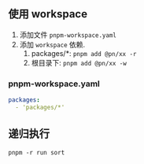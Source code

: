 ## 使用 workspace
1. 添加文件 `pnpm-workspace.yaml`
2. 添加 `workspace` 依赖.
	1. packages/\*: `pnpm add @pn/xx -r`
	2. 根目录下: `pnpm add @pn/xx -w`
### pnpm-workspace.yaml
```yaml
packages:
  - 'packages/*'
```
## 递归执行
```shell
pnpm -r run sort
```
